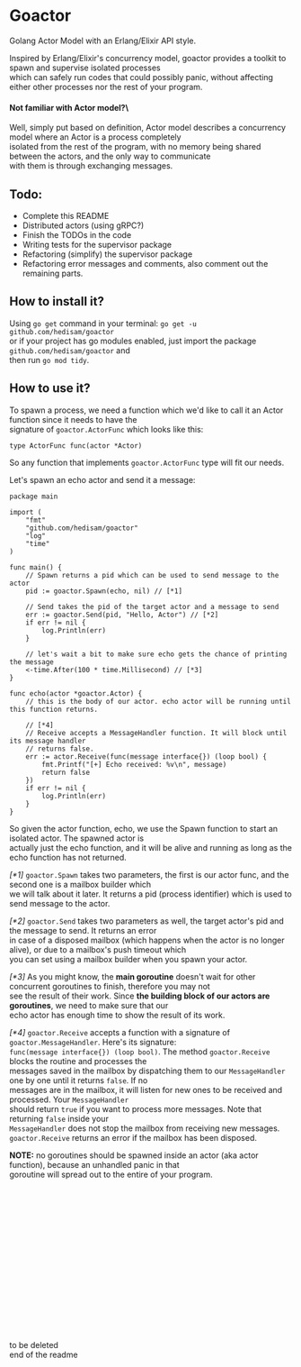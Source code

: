 # Goactor
Golang Actor Model with an Erlang/Elixir API style.

Inspired by Erlang/Elixir's concurrency model, goactor provides a toolkit to spawn and supervise isolated processes \
which can safely run codes that could possibly panic, without affecting either other processes nor the rest of your program.

#### Not familiar with Actor model?\
Well, simply put based on definition, Actor model describes a concurrency model where an Actor is a process completely\
isolated from the rest of the program, with no memory being shared between the actors, and the only way to communicate\
with them is through exchanging messages.

## Todo:
* Complete this README
* Distributed actors (using gRPC?)
* Finish the TODOs in the code 
* Writing tests for the supervisor package
* Refactoring (simplify) the supervisor package 
* Refactoring error messages and comments, also comment out the remaining parts.

## How to install it?
 Using `go get` command in your terminal: `go get -u github.com/hedisam/goactor` \
or if your project has go modules enabled, just import the package `github.com/hedisam/goactor` and\
then run `go mod tidy`.

## How to use it?
To spawn a process, we need a function which we'd like to call it an Actor function since it needs to have the\
signature of `goactor.ActorFunc` which looks like this:
```golang
type ActorFunc func(actor *Actor)
```
So any function that implements `goactor.ActorFunc` type will fit our needs.

Let's spawn an echo actor and send it a message:

```golang
package main

import (
	"fmt"
	"github.com/hedisam/goactor"
	"log"
	"time"
)

func main() {
	// Spawn returns a pid which can be used to send message to the actor
	pid := goactor.Spawn(echo, nil) // [*1]

	// Send takes the pid of the target actor and a message to send
	err := goactor.Send(pid, "Hello, Actor") // [*2]
	if err != nil {
		log.Println(err)
	}

	// let's wait a bit to make sure echo gets the chance of printing the message
	<-time.After(100 * time.Millisecond) // [*3]
}

func echo(actor *goactor.Actor) {
	// this is the body of our actor. echo actor will be running until this function returns.
	
	// [*4]
	// Receive accepts a MessageHandler function. It will block until its message handler
	// returns false.
	err := actor.Receive(func(message interface{}) (loop bool) {
		fmt.Printf("[+] Echo received: %v\n", message)
		return false
	})
	if err != nil {
		log.Println(err)
	}
}
```
So given the actor function, echo, we use the Spawn function to start an isolated actor. The spawned actor is\
actually just the echo function, and it will be alive and running as long as the echo function has not returned.

_[*1]_ `goactor.Spawn` takes two parameters, the first is our actor func, and the second one is a mailbox builder which\
we will talk about it later. It returns a pid (process identifier) which is used to send message to the actor.

_[*2]_ `goactor.Send` takes two parameters as well, the target actor's pid and the message to send. It returns an error\
in case of a disposed mailbox (which happens when the actor is no longer alive), or due to a mailbox's push timeout which\
you can set using a mailbox builder when you spawn your actor.

_[*3]_ As you might know, the **main goroutine** doesn't wait for other concurrent goroutines to finish, therefore you may not\
see the result of their work. Since **the building block of our actors are goroutines**, we need to make sure that our\
echo actor has enough time to show the result of its work.

_[*4]_ `goactor.Receive` accepts a function with a signature of `goactor.MessageHandler`. Here's its signature:\
`func(message interface{}) (loop bool)`. The method `goactor.Receive` blocks the routine and processes the\
messages saved in the mailbox by dispatching them to our `MessageHandler` one by one until it returns `false`. If no\
messages are in the mailbox, it will listen for new ones to be received and processed. Your `MessageHandler`\
should return `true` if you want to process more messages. Note that returning `false` inside your\
`MessageHandler` does not stop the mailbox from receiving new messages. `goactor.Receive` returns an error if the mailbox has been disposed.

**NOTE:** no goroutines should be spawned inside an actor (aka actor function), because an unhandled panic in that\
goroutine will spread out to the entire of your program.




























\
\
\
\
\
\
\
\
\
\
\
\
\
\
\
\
to be deleted\
end of the readme































